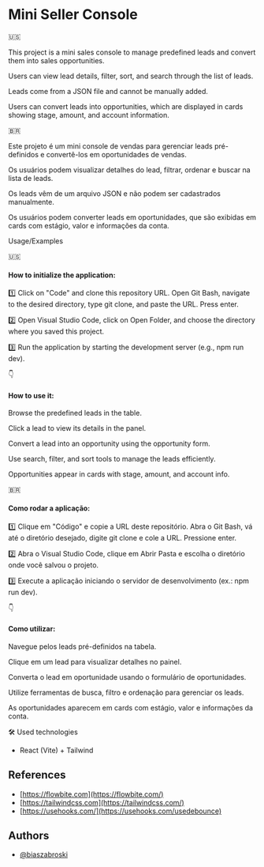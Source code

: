 # Mini Seller Console

:us:

This project is a mini sales console to manage predefined leads and convert them into sales opportunities.

Users can view lead details, filter, sort, and search through the list of leads.

Leads come from a JSON file and cannot be manually added.

Users can convert leads into opportunities, which are displayed in cards showing stage, amount, and account information.

:brazil:

Este projeto é um mini console de vendas para gerenciar leads pré-definidos e convertê-los em oportunidades de vendas.

Os usuários podem visualizar detalhes do lead, filtrar, ordenar e buscar na lista de leads.

Os leads vêm de um arquivo JSON e não podem ser cadastrados manualmente.

Os usuários podem converter leads em oportunidades, que são exibidas em cards com estágio, valor e informações da conta.

Usage/Examples

:us: <h4>How to initialize the application:</h4>

:one: Click on "Code" and clone this repository URL. Open Git Bash, navigate to the desired directory, type git clone, and paste the URL. Press enter.

:two: Open Visual Studio Code, click on Open Folder, and choose the directory where you saved this project.

:three: Run the application by starting the development server (e.g., npm run dev). 

:point_down:<h4>How to use it:</h4>

Browse the predefined leads in the table.

Click a lead to view its details in the panel.

Convert a lead into an opportunity using the opportunity form.

Use search, filter, and sort tools to manage the leads efficiently.

Opportunities appear in cards with stage, amount, and account info.

:brazil: <h4>Como rodar a aplicação:</h4>

:one: Clique em "Código" e copie a URL deste repositório. Abra o Git Bash, vá até o diretório desejado, digite git clone e cole a URL. Pressione enter.

:two: Abra o Visual Studio Code, clique em Abrir Pasta e escolha o diretório onde você salvou o projeto.

:three: Execute a aplicação iniciando o servidor de desenvolvimento (ex.: npm run dev). 

:point_down:<h4>Como utilizar:</h4>

Navegue pelos leads pré-definidos na tabela.

Clique em um lead para visualizar detalhes no painel.

Converta o lead em oportunidade usando o formulário de oportunidades.

Utilize ferramentas de busca, filtro e ordenação para gerenciar os leads.

As oportunidades aparecem em cards com estágio, valor e informações da conta.

🛠 Used technologies
- React (Vite) + Tailwind

## References
 - [https://flowbite.com](https://flowbite.com/)
 - [https://tailwindcss.com](https://tailwindcss.com/)
 - [https://usehooks.com/](https://usehooks.com/usedebounce)


## Authors

- [@biaszabroski](https://www.github.com/biaszabroski) 
